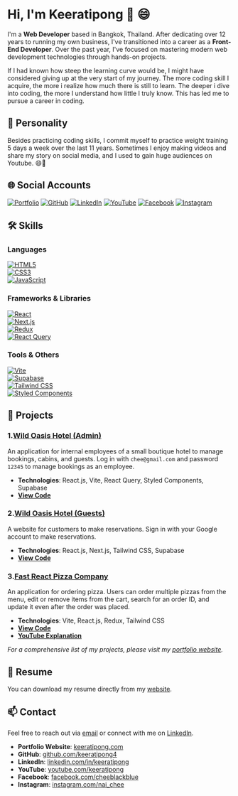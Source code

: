 # Hi, I'm Keeratipong 👋 😄 

I'm a **Web Developer** based in Bangkok, Thailand. After dedicating over 12 years to running my own business, I've transitioned into a career as a **Front-End Developer**. Over the past year, I've focused on mastering modern web development technologies through hands-on projects.

If I had known how steep the learning curve would be, I might have considered giving up at the very start of my journey. The more coding skill I acquire, the more i realize how much there is still to learn. The deeper i dive into coding, the more I understand how little I truly know. This has led me to pursue a career in coding.

## 👤 Personality
Besides practicing coding skills, I commit myself to practice weight training 5 days a week over the last 11 years. Sometimes I enjoy making videos and share my story on social media, and I used to gain huge audiences on Youtube. 😄🎉


## 🌐 Social Accounts

[![Portfolio](https://img.shields.io/badge/Portfolio-keeratipong.com-blue?style=flat&logo=Google-Chrome&logoColor=white)](https://www.keeratipong.com/) 
[![GitHub](https://img.shields.io/badge/GitHub-000?style=flat&logo=github)](https://github.com/keeratipong4)
[![LinkedIn](https://img.shields.io/badge/LinkedIn-0077B5?style=flat&logo=linkedin&logoColor=white)](https://www.linkedin.com/in/keeratipong-boonnapongkasem-99259527b/)
[![YouTube](https://img.shields.io/badge/YouTube-FF0000?style=flat&logo=youtube&logoColor=white)](https://youtube.com/keeratipong)
[![Facebook](https://img.shields.io/badge/Facebook-1877F2?style=flat&logo=facebook&logoColor=white)](https://www.facebook.com/cheeblackblue)
[![Instagram](https://img.shields.io/badge/Instagram-E4405F?style=flat&logo=instagram&logoColor=white)](https://www.instagram.com/nai_chee/)

## 🛠 Skills

### **Languages**  
[![HTML5](https://img.shields.io/badge/HTML5-E34F26?style=flat&logo=html5&logoColor=white)](https://developer.mozilla.org/en-US/docs/Web/HTML)  
[![CSS3](https://img.shields.io/badge/CSS3-1572B6?style=flat&logo=css3&logoColor=white)](https://developer.mozilla.org/en-US/docs/Web/CSS)  
[![JavaScript](https://img.shields.io/badge/JavaScript-F7DF1E?style=flat&logo=javascript&logoColor=black)](https://developer.mozilla.org/en-US/docs/Web/JavaScript)  

### **Frameworks & Libraries**  
[![React](https://img.shields.io/badge/React-61DAFB?style=flat&logo=react&logoColor=black)](https://reactjs.org/)  
[![Next.js](https://img.shields.io/badge/Next.js-000000?style=flat&logo=next.js&logoColor=white)](https://nextjs.org/)  
[![Redux](https://img.shields.io/badge/Redux-764ABC?style=flat&logo=redux&logoColor=white)](https://redux.js.org/)  
[![React Query](https://img.shields.io/badge/React%20Query-FF4154?style=flat&logo=reactquery&logoColor=white)](https://tanstack.com/query)  

### **Tools & Others**  
[![Vite](https://img.shields.io/badge/Vite-646CFF?style=flat&logo=vite&logoColor=white)](https://vitejs.dev/)  
[![Supabase](https://img.shields.io/badge/Supabase-3FCF8E?style=flat&logo=supabase&logoColor=white)](https://supabase.com/)  
[![Tailwind CSS](https://img.shields.io/badge/Tailwind%20CSS-38B2AC?style=flat&logo=tailwind-css&logoColor=white)](https://tailwindcss.com/)  
[![Styled Components](https://img.shields.io/badge/Styled%20Components-DB7093?style=flat&logo=styled-components&logoColor=white)](https://styled-components.com/)  


## 📂 Projects

###  1.[Wild Oasis Hotel (Admin)](https://wild-oasis-for-employee.vercel.app/)

An application for internal employees of a small boutique hotel to manage bookings, cabins, and guests. Log in with `chee@gmail.com` and password `12345` to manage bookings as an employee.

- **Technologies**: React.js, Vite, React Query, Styled Components, Supabase
- **[View Code](https://github.com/keeratipong4/17-the-wild-oasis.git)**

### 2.[Wild Oasis Hotel (Guests)](https://wild-oasis-home-stay.vercel.app/)

A website for customers to make reservations. Sign in with your Google account to make reservations. 

- **Technologies**: React.js, Next.js, Tailwind CSS, Supabase
- **[View Code](https://github.com/keeratipong4/21-the-wild-oasis-website.git)**

### 3.[Fast React Pizza Company](https://16-fast-react-pizza-seven.vercel.app/)

An application for ordering pizza. Users can order multiple pizzas from the menu, edit or remove items from the cart, search for an order ID, and update it even after the order was placed. 

- **Technologies**: Vite, React.js, Redux, Tailwind CSS
- **[View Code](https://github.com/keeratipong4/16-fast-react-pizza.git)**
- **[YouTube Explanation](https://youtu.be/yF-5O3hOREQ)**

*For a comprehensive list of my projects, please visit my [portfolio website](https://www.keeratipong.com/).*

## 📄 Resume

You can download my resume directly from my [website](https://www.keeratipong.com/).

## 📫 Contact

Feel free to reach out via [email](mailto:keeratipong4@gmail.com) or connect with me on [LinkedIn](https://www.linkedin.com/in/keeratipong-boonnapongkasem-99259527b/).

- **Portfolio Website**: [keeratipong.com](https://www.keeratipong.com/)
- **GitHub**: [github.com/keeratipong4](https://github.com/keeratipong4)
- **LinkedIn**: [linkedin.com/in/keeratipong](https://www.linkedin.com/in/keeratipong-boonnapongkasem-99259527b/)
- **YouTube**: [youtube.com/keeratipong](https://youtube.com/keeratipong)
- **Facebook**: [facebook.com/cheeblackblue](https://www.facebook.com/cheeblackblue)
- **Instagram**: [instagram.com/nai_chee](https://www.instagram.com/nai_chee/)

<!---
keeratipong4/keeratipong4 is a ✨ special ✨ repository because its `README.md` (this file) appears on your GitHub profile.
You can click the Preview link to take a look at your changes.


--->
